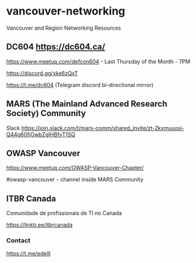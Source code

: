 # vancouver-networking
Vancouver and Region Networking Resources


## **DC604** https://dc604.ca/

https://www.meetup.com/defcon604 - Last Thursday of the Month - 7PM

https://discord.gg/xke6zQxT

https://t.me/dc604 (Telegram discord bi-directional mirror)


## **MARS** (The Mainland Advanced Research Society) Community 

Slack https://join.slack.com/t/mars-comm/shared_invite/zt-2kxmuuosj-Q44q60fjOwbZgIHBfyT1SQ

## **OWASP Vancouver**

https://www.meetup.com/OWASP-Vancouver-Chapter/

#owasp-vancouver - channel inside MARS Community


## **ITBR Canada**

Comunidade de profissionais de TI no Canada

https://linktr.ee/itbrcanada


### Contact
https://t.me/edelll
